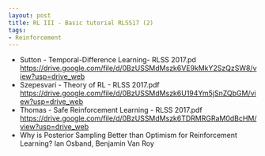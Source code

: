 ```yaml
---
layout: post
title: RL III - Basic tutorial RLSS17 (2)
tags:
- Reinforcement
---
```


* Sutton - Temporal-Difference Learning- RLSS 2017.pd
https://drive.google.com/file/d/0BzUSSMdMszk6VE9kMkY2SzQzSW8/view?usp=drive_web
* Szepesvari - Theory of RL - RLSS 2017.pdf
https://drive.google.com/file/d/0BzUSSMdMszk6U194Ym5jSnZQbGM/view?usp=drive_web
* Thomas - Safe Reinforcement Learning - RLSS 2017.pdf
https://drive.google.com/file/d/0BzUSSMdMszk6TDRMRGRaM0dBcHM/view?usp=drive_web
* Why is Posterior Sampling Better than Optimism for Reinforcement
Learning? Ian Osband, Benjamin Van Roy
